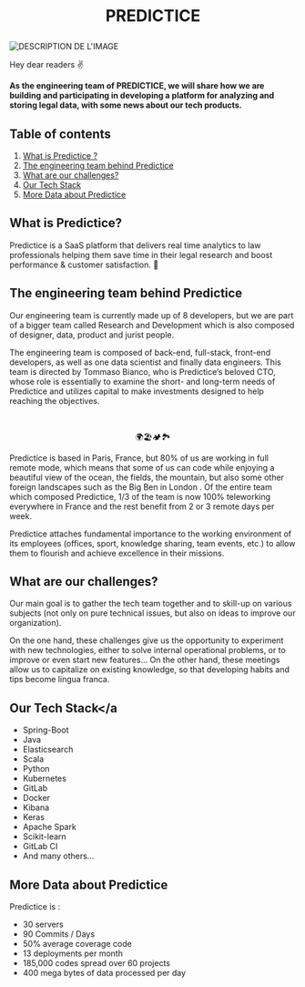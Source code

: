 # <p align="center"> PREDICTICE </p>



  
![DESCRIPTION DE L'IMAGE](https://cdn-images.welcometothejungle.com/9JNt_abu4nLrzjY4YT1hyBF2Gt0Kj4V51AmKwerNgEA/rs:auto:2000::/q:85/czM6Ly93dHRqLXByb2R1Y3Rpb24vdXBsb2Fkcy93ZWJzaXRlX29yZ2FuaXphdGlvbi9jb3Zlcl9pbWFnZS93dHRqX2ZyL2ZyLTI1MjIxYzMwLTVmNDgtNGZlMC1hMjQzLWU1ZmQwMTAwM2YxMy5qcGc)


Hey dear readers ✌️


**As the engineering team of PREDICTICE, we will share how we are building and participating in developing a platform for analyzing and storing legal data, with some news about our tech products.**

## Table of contents
1. [What is Predictice ?](#introduction)
2. [The engineering team behind Predictice](#paragraph1)
3. [What are our challenges?](#paragraph2)
4. [Our Tech Stack](#paragraph3)
5. [More Data about Predictice](#paragraph4)


## **What is Predictice?**<a name="introduction"></a>

Predictice is a SaaS platform that delivers real time analytics to law professionals helping them save time in their legal research and boost performance & customer satisfaction. 🚀

## **The engineering team behind Predictice**<a name="paragraph1"></a>

Our engineering team is currently made up of 8 developers, but we are part of a bigger team called Research and Development which is also composed of designer, data, product and jurist people. 

The engineering team is composed of back-end, full-stack, front-end developers, as well as one data scientist and finally data engineers. This team is directed by Tommaso Bianco, who is Predictice’s beloved CTO, whose role is essentially to examine the short- and long-term needs of Predictice and utilizes capital to make investments designed to help reaching the objectives. 

<br />

<p align="center">🌍️🏖️🏕️🏞️


Predictice is based in Paris, France, but 80% of us are working in full remote mode, which means that some of us can code while enjoying a beautiful view of the ocean, the fields, the mountain, but also some other foreign landscapes such as the Big Ben in London . 
Of the entire team which composed Predictice, 1/3 of the team is now 100% teleworking everywhere in France and the rest benefit from 2 or 3 remote days per week.


Predictice attaches fundamental importance to the working environment of its employees (offices, sport, knowledge sharing, team events, etc.) to allow them to flourish and achieve excellence in their missions.

## **What are our challenges?**<a name="paragraph2"></a>

Our main goal is to gather the tech team together and to skill-up on various subjects (not only on pure technical issues, but also on ideas to improve our organization).

On the one hand, these challenges give us the opportunity to experiment with new technologies, either to solve internal operational problems, or to improve or even start new features... On the other hand, these meetings allow us to capitalize on existing knowledge, so that developing habits and tips become lingua franca.


## **Our Tech Stack**<a name="paragraph3"></a
- Spring-Boot
- Java
- Elasticsearch
- Scala
- Python
- Kubernetes
- GitLab
- Docker
- Kibana
- Keras
- Apache Spark
- Scikit-learn
- GitLab CI
- And many others...

 ## **More Data about Predictice**<a name="paragraph4"></a>
  
 Predictice is : 
- 30 servers
- 90 Commits / Days
- 50% average coverage code
- 13 deployments per month
- 185,000 codes spread over 60 projects
- 400 mega bytes of data  processed per day  
  
<!---
predictice/predictice is a ✨ special ✨ repository because its `README.md` (this file) appears on your GitHub profile.
You can click the Preview link to take a look at your changes.
--->
